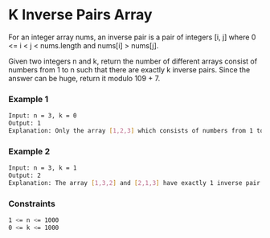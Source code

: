 #  K Inverse Pairs Array

For an integer array nums, an inverse pair is a pair of integers [i, j] where 0 <= i < j < nums.length and nums[i] > nums[j].

Given two integers n and k, return the number of different arrays consist of numbers from 1 to n such that there are exactly k inverse pairs. Since the answer can be huge, return it modulo 109 + 7.

### Example 1
```sh
Input: n = 3, k = 0
Output: 1
Explanation: Only the array [1,2,3] which consists of numbers from 1 to 3 has exactly 0 inverse pairs.
```

### Example 2
```sh
Input: n = 3, k = 1
Output: 2
Explanation: The array [1,3,2] and [2,1,3] have exactly 1 inverse pair.
```

### Constraints
```sh
1 <= n <= 1000
0 <= k <= 1000
```
